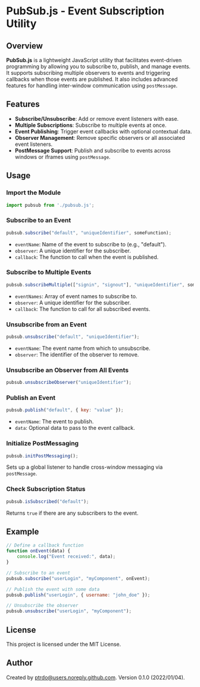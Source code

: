 
# PubSub.js - Event Subscription Utility

## Overview

**PubSub.js** is a lightweight JavaScript utility that facilitates event-driven programming by allowing you to subscribe to, publish, and manage events. It supports subscribing multiple observers to events and triggering callbacks when those events are published. It also includes advanced features for handling inter-window communication using `postMessage`.

## Features
- **Subscribe/Unsubscribe**: Add or remove event listeners with ease.
- **Multiple Subscriptions**: Subscribe to multiple events at once.
- **Event Publishing**: Trigger event callbacks with optional contextual data.
- **Observer Management**: Remove specific observers or all associated event listeners.
- **PostMessage Support**: Publish and subscribe to events across windows or iframes using `postMessage`.

## Usage

### Import the Module
```javascript
import pubsub from './pubsub.js';
```

### Subscribe to an Event
```javascript
pubsub.subscribe("default", "uniqueIdentifier", someFunction);
```
- `eventName`: Name of the event to subscribe to (e.g., "default").
- `observer`: A unique identifier for the subscriber.
- `callback`: The function to call when the event is published.

### Subscribe to Multiple Events
```javascript
pubsub.subscribeMultiple(["signin", "signout"], "uniqueIdentifier", someFunction);
```
- `eventNames`: Array of event names to subscribe to.
- `observer`: A unique identifier for the subscriber.
- `callback`: The function to call for all subscribed events.

### Unsubscribe from an Event
```javascript
pubsub.unsubscribe("default", "uniqueIdentifier");
```
- `eventName`: The event name from which to unsubscribe.
- `observer`: The identifier of the observer to remove.

### Unsubscribe an Observer from All Events
```javascript
pubsub.unsubscribeObserver("uniqueIdentifier");
```

### Publish an Event
```javascript
pubsub.publish("default", { key: "value" });
```
- `eventName`: The event to publish.
- `data`: Optional data to pass to the event callback.

### Initialize PostMessaging
```javascript
pubsub.initPostMessaging();
```
Sets up a global listener to handle cross-window messaging via `postMessage`.

### Check Subscription Status
```javascript
pubsub.isSubscribed("default");
```
Returns `true` if there are any subscribers to the event.

## Example

```javascript
// Define a callback function
function onEvent(data) {
    console.log("Event received:", data);
}

// Subscribe to an event
pubsub.subscribe("userLogin", "myComponent", onEvent);

// Publish the event with some data
pubsub.publish("userLogin", { username: "john_doe" });

// Unsubscribe the observer
pubsub.unsubscribe("userLogin", "myComponent");
```

## License
This project is licensed under the MIT License.

## Author
Created by ptrdo@users.noreply.github.com. Version 0.1.0 (2022/01/04).
